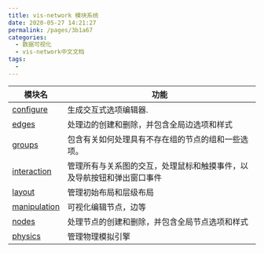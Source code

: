 ```yaml
---
title: vis-network 模块系统
date: 2020-05-27 14:21:27
permalink: /pages/3b1a67
categories: 
  - 数据可视化
  - vis-network中文文档
tags: 
  - 
---
```


| 模块名                                                       | 功能                                                         |
| ------------------------------------------------------------ | ------------------------------------------------------------ |
| [configure](/pages/0fa332/) | 生成交互式选项编辑器.                                        |
| [edges](/pages/7e4bf1/) | 处理边的创建和删除，并包含全局边选项和样式                   |
| [groups](/pages/dcb30f/) | 包含有关如何处理具有不存在组的节点的组和一些选项。           |
| [interaction](/pages/9f384a/) | 管理所有与关系图的交互，处理鼠标和触摸事件，以及导航按钮和弹出窗口事件 |
| [layout](/pages/84ec1c/) | 管理初始布局和层级布局                                       |
| [manipulation](/pages/93e9e5/) | 可视化编辑节点，边等                                         |
| [nodes](/pages/43724c/) | 处理节点的创建和删除，并包含全局节点选项和样式               |
| [physics](/pages/d111d7/) | 管理物理模拟引擎                                             |